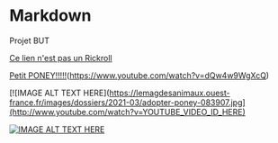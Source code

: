 # Markdown
Projet BUT

[Ce lien n'est pas un Rickroll](https://www.youtube.com/watch?v=dQw4w9WgXcQ)

[Petit PONEY!!!!!](https://lemagdesanimaux.ouest-france.fr/images/dossiers/2021-03/adopter-poney-083907.jpg)(https://www.youtube.com/watch?v=dQw4w9WgXcQ)

[![IMAGE ALT TEXT HERE](https://lemagdesanimaux.ouest-france.fr/images/dossiers/2021-03/adopter-poney-083907.jpg](http://www.youtube.com/watch?v=YOUTUBE_VIDEO_ID_HERE)


[![IMAGE ALT TEXT HERE](https://lemagdesanimaux.ouest-france.fr/images/dossiers/2021-03/adopter-poney-083907.jpg)](https://www.youtube.com/watch?v=dQw4w9WgXcQ)
